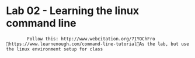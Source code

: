 # Lab 02 - Learning the linux command line

			Follow this: http://www.webcitation.org/71YOChFro https://www.learnenough.com/command-line-tutorialAs the lab, but use the linux environment setup for class
